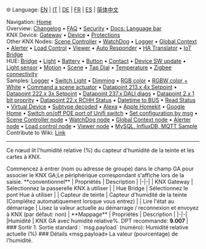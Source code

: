 🌐 Language: [EN](/node-red-contrib-knx-ultimate/wiki/HUE+Humidity+sensor) | [IT](/node-red-contrib-knx-ultimate/wiki/it-HUE+Humidity+sensor) | [DE](/node-red-contrib-knx-ultimate/wiki/de-HUE+Humidity+sensor) | [FR](/node-red-contrib-knx-ultimate/wiki/fr-HUE+Humidity+sensor) | [ES](/node-red-contrib-knx-ultimate/wiki/es-HUE+Humidity+sensor) | [简体中文](/node-red-contrib-knx-ultimate/wiki/zh-CN-HUE+Humidity+sensor)
<!-- NAV START -->
Navigation: [Home](/node-red-contrib-knx-ultimate/wiki/Home)  
Overview: [Changelog](https://github.com/Supergiovane/node-red-contrib-knx-ultimate/blob/master/CHANGELOG.md) • [FAQ](/node-red-contrib-knx-ultimate/wiki/FAQ-Troubleshoot) • [Security](/node-red-contrib-knx-ultimate/wiki/SECURITY) • [Docs: Language bar](/node-red-contrib-knx-ultimate/wiki/Docs-Language-Bar)  
KNX Device: [Gateway](/node-red-contrib-knx-ultimate/wiki/Gateway-configuration) • [Device](/node-red-contrib-knx-ultimate/wiki/Device) • [Protections](/node-red-contrib-knx-ultimate/wiki/Protections)  
Other KNX Nodes: [Scene Controller](/node-red-contrib-knx-ultimate/wiki/SceneController-Configuration) • [WatchDog](/node-red-contrib-knx-ultimate/wiki/WatchDog-Configuration) • [Logger](/node-red-contrib-knx-ultimate/wiki/Logger-Configuration) • [Global Context](/node-red-contrib-knx-ultimate/wiki/GlobalVariable) • [Alerter](/node-red-contrib-knx-ultimate/wiki/Alerter-Configuration) • [Load Control](/node-red-contrib-knx-ultimate/wiki/LoadControl-Configuration) • [Viewer](/node-red-contrib-knx-ultimate/wiki/knxUltimateViewer) • [Auto Responder](/node-red-contrib-knx-ultimate/wiki/KNXAutoResponder) • [HA Translator](/node-red-contrib-knx-ultimate/wiki/HATranslator) • [IoT Bridge](/node-red-contrib-knx-ultimate/wiki/IoT-Bridge-Configuration)  
HUE: [Bridge](/node-red-contrib-knx-ultimate/wiki/HUE+Bridge+configuration) • [Light](/node-red-contrib-knx-ultimate/wiki/HUE+Light) • [Battery](/node-red-contrib-knx-ultimate/wiki/HUE+Battery) • [Button](/node-red-contrib-knx-ultimate/wiki/HUE+Button) • [Contact](/node-red-contrib-knx-ultimate/wiki/HUE+Contact+sensor) • [Device SW update](/node-red-contrib-knx-ultimate/wiki/HUE+Device+software+update) • [Light sensor](/node-red-contrib-knx-ultimate/wiki/HUE+Light+sensor) • [Motion](/node-red-contrib-knx-ultimate/wiki/HUE+Motion) • [Scene](/node-red-contrib-knx-ultimate/wiki/HUE+Scene) • [Tap Dial](/node-red-contrib-knx-ultimate/wiki/HUE+Tapdial) • [Temperature](/node-red-contrib-knx-ultimate/wiki/HUE+Temperature+sensor) • [Zigbee connectivity](/node-red-contrib-knx-ultimate/wiki/HUE+Zigbee+connectivity)  
Samples: [Logger](/node-red-contrib-knx-ultimate/wiki/Logger-Sample) • [Switch Light](/node-red-contrib-knx-ultimate/wiki/-Sample---Switch-light) • [Dimming](/node-red-contrib-knx-ultimate/wiki/-Sample---Dimming) • [RGB color](/node-red-contrib-knx-ultimate/wiki/-Sample---RGB-Color) • [RGBW color + White](/node-red-contrib-knx-ultimate/wiki/-Sample---RGBW-Color-plus-White) • [Command a scene actuator](/node-red-contrib-knx-ultimate/wiki/-Sample---Control-a-scene-actuator) • [Datapoint 213.x 4x Setpoint](/node-red-contrib-knx-ultimate/wiki/-Sample---DPT213) • [Datapoint 222.x 3x Setpoint](/node-red-contrib-knx-ultimate/wiki/-Sample---DPT222) • [Datapoint 237.x DALI diags](/node-red-contrib-knx-ultimate/wiki/-Sample---DPT237) • [Datapoint 2.x 1 bit proprity](/node-red-contrib-knx-ultimate/wiki/-Sample---DPT2) • [Datapoint 22.x RCHH Status](/node-red-contrib-knx-ultimate/wiki/-Sample---DPT22) • [Datetime to BUS](/node-red-contrib-knx-ultimate/wiki/-Sample---DateTime-to-BUS) • [Read Status](/node-red-contrib-knx-ultimate/wiki/-Sample---Read-value-from-Device) • [Virtual Device](/node-red-contrib-knx-ultimate/wiki/-Sample---Virtual-Device) • [Subtype decoded](/node-red-contrib-knx-ultimate/wiki/-Sample---Subtype) • [Alexa](/node-red-contrib-knx-ultimate/wiki/-Sample---Alexa) • [Apple Homekit](/node-red-contrib-knx-ultimate/wiki/-Sample---Apple-Homekit) • [Google Home](/node-red-contrib-knx-ultimate/wiki/-Sample---Google-Assistant) • [Switch on/off POE port of Unifi switch](/node-red-contrib-knx-ultimate/wiki/-Sample---UnifiPOE) • [Set configuration by msg](/node-red-contrib-knx-ultimate/wiki/-Sample-setConfig) • [Scene Controller node](/node-red-contrib-knx-ultimate/wiki/Sample-Scene-Node) • [WatchDog node](/node-red-contrib-knx-ultimate/wiki/-Sample---WatchDog) • [Global Context node](/node-red-contrib-knx-ultimate/wiki/SampleGlobalContextNode) • [Alerter node](/node-red-contrib-knx-ultimate/wiki/SampleAlerter) • [Load control node](/node-red-contrib-knx-ultimate/wiki/SampleLoadControl) • [Viewer node](/node-red-contrib-knx-ultimate/wiki/knxUltimateViewer) • [MySQL, InfluxDB, MQTT Sample](/node-red-contrib-knx-ultimate/wiki/Sample-KNX2MQTT-KNX2MySQL-KNX2InfluxDB)  
Contribute to Wiki: [Link](/node-red-contrib-knx-ultimate/wiki/Manage-Wiki)
<!-- NAV END -->
---
<p> Ce nœud lit l'humidité relative (%) du capteur d'humidité de la teinte et les cartes à KNX.</p>
Commencez à entrer (nom ou adresse de groupe) dans le champ GA pour associer le KNX GA;Le périphérique correspondant s'affiche lors de la saisie.
**conventionnel**
| Propriétés | Description |
|-|-|
| KNX Gateway | Sélectionnez la passerelle KNX à utiliser |
| Hue Bridge | Sélectionnez le pont Hue à utiliser |
| Capteur de teinte | Capteur d'humidité de la teinte (Complétez automatiquement lorsque vous entrez) |
| Lire l'état au démarrage | Lisez la valeur actuelle au démarrage / reconnexion et envoyez à KNX (par défaut: non) |
**Mappage**
| Propriétés | Description |
|-|-|
|Humidité | KNX GA avec humidité relative%. DPT recommandé: <b> 9.007 </b> |
### Sortir
1. Sortie standard
: `msg.payload` (numéro): Humidité relative actuelle (%)
### Détails
«msg.payload» La valeur (pourcentage) de l'humidité.